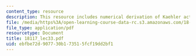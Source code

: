 ```yaml
---
content_type: resource
description: This resource includes numerical derivation of Kaehler action.
file: /media/https%3A/open-learning-course-data-rc.s3.amazonaws.com/18-117-topics-in-several-complex-variables-spring-2005/ebfbe72d907730b173515fcf19dd2bf1_18117_lec33.pdf
file_type: application/pdf
resourcetype: Document
title: 18117_lec33.pdf
uid: ebfbe72d-9077-30b1-7351-5fcf19dd2bf1
---
```

